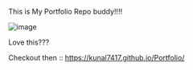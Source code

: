This is My Portfolio Repo buddy!!!!

![image](https://github.com/user-attachments/assets/0ce83fb3-3d8b-4be8-bfab-fe8149245be5)

Love this???


Checkout then ::
https://kunal7417.github.io/Portfolio/
